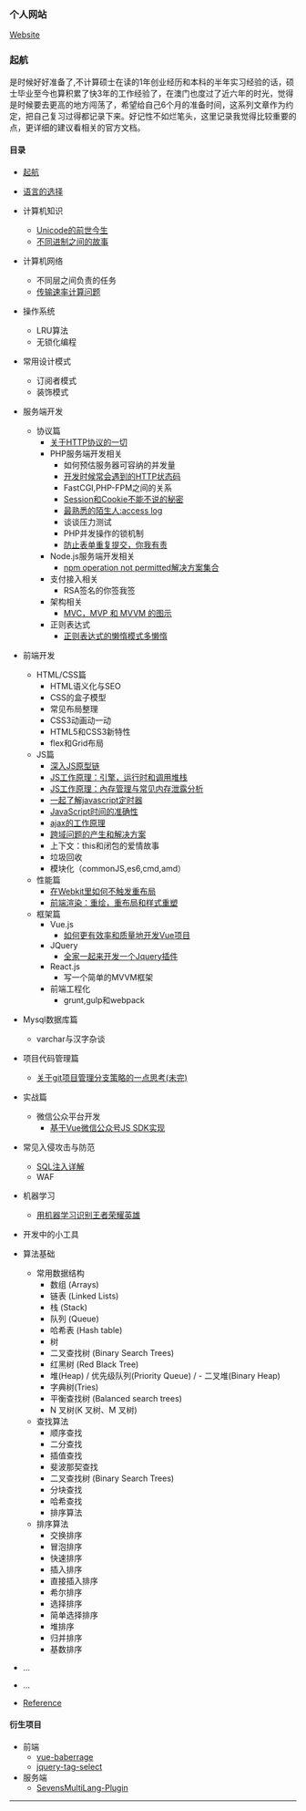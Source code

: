 ### 个人网站

[Website](http://www.chenhaotaishuaile.com)

### 起航

是时候好好准备了,不计算硕士在读的1年创业经历和本科的半年实习经验的话，硕士毕业至今也算积累了快3年的工作经验了，在澳门也度过了近六年的时光，觉得是时候要去更高的地方闯荡了，希望给自己6个月的准备时间，这系列文章作为约定，把自己复习过得都记录下来。好记性不如烂笔头，这里记录我觉得比较重要的点，更详细的建议看相关的官方文档。

#### 目录

- [起航](https://superhos.github.io/studyforinterview/2017/07/25/起航//)
- [语言的选择](https://superhos.github.io/studyforinterview/2017/07/25/语言的选择//)
- 计算机知识
    - [Unicode的前世今生](https://superhos.github.io/studyforinterview/2017/07/25/basic-character/)
    - [不同进制之间的故事](https://superhos.github.io/studyforinterview/2017/08/24/ary-story/)
- 计算机网络
    - 不同层之间负责的任务
    - [传输速率计算问题](https://superhos.github.io/studyforinterview/2017/08/07/trans-rate/)
- 操作系统
    - LRU算法
    - 无锁化编程
- 常用设计模式
    - 订阅者模式
    - 装饰模式

- 服务端开发
    - 协议篇
        - [关于HTTP协议的一切](https://superhos.github.io/studyforinterview/2017/08/10/http-protocal/)
        - PHP服务端开发相关
            - 如何预估服务器可容纳的并发量
            - [开发时候常会遇到的HTTP状态码](https://superhos.github.io/studyforinterview/2017/07/28/dev-code/)
            - FastCGI,PHP-FPM之间的关系
            - [Session和Cookie不能不说的秘密](https://superhos.github.io/studyforinterview/2017/08/22/session-and-cookie/)
            - [最熟悉的陌生人:access log](https://superhos.github.io/studyforinterview/2017/07/28/nginx-accesslog/)
            - 谈谈压力测试
            - PHP并发操作的锁机制
            - [防止表单重复提交，你我有责](https://superhos.github.io/studyforinterview/2017/08/25/avoid-resubmit/)
        - Node.js服务端开发相关
            - [npm operation not permitted解决方案集合](https://superhos.github.io/studyforinterview/2017/11/30/npm-operation-not-permitted-solution)
        - 支付接入相关
            - RSA签名的你签我签
        - 架构相关
            - [MVC，MVP 和 MVVM 的图示](http://www.ruanyifeng.com/blog/2015/02/mvcmvp_mvvm.html)
        - 正则表达式
            - [正则表达式的懒惰模式多懒惰](https://superhos.github.io/studyforinterview/2017/10/18/regex-lazy-mode)
- 前端开发
    - HTML/CSS篇
        - HTML语义化与SEO
        - CSS的盒子模型
        - 常见布局整理
        - CSS3动画动一动
        - HTML5和CSS3新特性
        - flex和Grid布局
    - JS篇
        - [深入JS原型链](https://superhos.github.io/studyforinterview/2017/08/22/javascript-prototype/)
        - [JS工作原理：引擎，运行时和调用堆栈](https://superhos.github.io/studyforinterview/2017/09/26/how-javascript-works-engine-runtime-call-stack)
        - [JS工作原理：內存管理与常见内存泄露分析](https://superhos.github.io/studyforinterview/2017/09/25/how-javascript-works-memory-management)
        - [一起了解javascript定时器](https://superhos.github.io/studyforinterview/2017/08/16/how-javascript-timers-work/)
        - [JavaScript时间的准确性](https://superhos.github.io/studyforinterview/2017/08/16/accuracy-of-javascript-time/)
        - [ajax的工作原理](https://superhos.github.io/studyforinterview/2017/08/21/ajax-introduction/)
        - [跨域问题的产生和解决方案](https://superhos.github.io/studyforinterview/2017/08/24/crossdomain-solution/)
        - 上下文：this和闭包的爱情故事
        - 垃圾回收
        - 模块化（commonJS,es6,cmd,amd）
    - 性能篇
        - [在Webkit里如何不触发重布局](https://superhos.github.io/studyforinterview/2017/08/17/how-not-to-trigger-a-layout-in-webkit/)
        - [前端渲染：重绘，重布局和样式重塑](https://superhos.github.io/studyforinterview/2017/08/17/rendering-repaint-reflowrelayout-restyle/)
    - 框架篇
        - Vue.js
            - [如何更有效率和质量地开发Vue项目](https://zhuanlan.zhihu.com/p/28159877?group_id=876131234928001024)
        - JQuery
            - [全家一起来开发一个Jquery插件](https://superhos.github.io/studyforinterview/2017/08/08/jquery-plugin-develop/)
        - React.js
            - 写一个简单的MVVM框架
        - 前端工程化
            - grunt,gulp和webpack
- Mysql数据库篇
    - varchar与汉字杂谈
- 项目代码管理篇
    - [关于git项目管理分支策略的一点思考(未完)](https://superhos.github.io/studyforinterview/2017/07/28/git-branch-strategy/)
- 实战篇
    - 微信公众平台开发
        - [基于Vue微信公众号JS SDK实现](https://superhos.github.io/studyforinterview/2017/08/30/wechat-js-sdk-getinfo/)
- 常见入侵攻击与防范
    - [SQL注入详解](https://my.oschina.net/qjedu/blog/1504004)
    - WAF
- 机器学习
    - [用机器学习识别王者荣耀英雄](https://superhos.github.io/studyforinterview/2017/08/25/deep-learning-lol/)
- 开发中的小工具
- 算法基础
    - 常用数据结构
        - 数组 (Arrays)
        - 链表 (Linked Lists)
        - 栈 (Stack)
        - 队列 (Queue)
        - 哈希表 (Hash table)
        - 树
        - 二叉查找树 (Binary Search Trees)
        - 红黑树 (Red Black Tree)
        - 堆(Heap) / 优先级队列(Priority Queue) / - 二叉堆(Binary Heap)
        - 字典树(Tries)
        - 平衡查找树 (Balanced search trees)
        - N 叉树(K 叉树、M 叉树)
    - 查找算法
        - 顺序查找 
        - 二分查找 
        - 插值查找
        - 斐波那契查找
        - 二叉查找树 (Binary Search Trees)
        - 分块查找
        - 哈希查找
        - 排序算法
    - 排序算法
        - 交换排序
        - 冒泡排序
        - 快速排序
        - 插入排序
        - 直接插入排序
        - 希尔排序
        - 选择排序
        - 简单选择排序
        - 堆排序
        - 归并排序
        - 基数排序

- …
- …
- [Reference](https://superhos.github.io/studyforinterview/2017/07/25/参考书籍/)

#### 衍生项目

- 前端
    - [vue-baberrage](https://github.com/superhos/vue-baberrage)
    - [jquery-tag-select](https://github.com/superhos/jquery-tag-select)
- 服务端
    - [SevensMultiLang-Plugin](https://github.com/superhos/SevensMultiLang-Plugin)

---